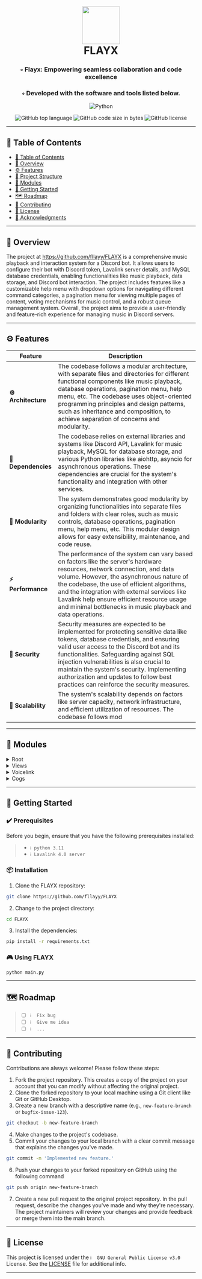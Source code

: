 <div align="center">
<h1 align="center">
<img src="https://cdn.discordapp.com/attachments/1146153316787699712/1154103449093414942/JDBJcDH.png" width="100" />
<br>FLAYX
</h1>
<h3>◦ Flayx: Empowering seamless collaboration and code excellence</h3>
<h3>◦ Developed with the software and tools listed below.</h3>

<p align="center">
<img src="https://img.shields.io/badge/Python-3776AB.svg?style&logo=Python&logoColor=white" alt="Python" />
</p>
<img src="https://img.shields.io/github/languages/top/fllayy/FLAYX?style&color=5D6D7E" alt="GitHub top language" />
<img src="https://img.shields.io/github/languages/code-size/fllayy/FLAYX?style&color=5D6D7E" alt="GitHub code size in bytes" />
<img src="https://img.shields.io/github/license/fllayy/FLAYX?style&color=5D6D7E" alt="GitHub license" />
</div>

---

## 📒 Table of Contents
- [📒 Table of Contents](#-table-of-contents)
- [📍 Overview](#-overview)
- [⚙️ Features](#-features)
- [📂 Project Structure](#project-structure)
- [🧩 Modules](#modules)
- [🚀 Getting Started](#-getting-started)
- [🗺 Roadmap](#-roadmap)
- [🤝 Contributing](#-contributing)
- [📄 License](#-license)
- [👏 Acknowledgments](#-acknowledgments)

---


## 📍 Overview

The project at https://github.com/fllayy/FLAYX is a comprehensive music playback and interaction system for a Discord bot. It allows users to configure their bot with Discord token, Lavalink server details, and MySQL database credentials, enabling functionalities like music playback, data storage, and Discord bot interaction. The project includes features like a customizable help menu with dropdown options for navigating different command categories, a pagination menu for viewing multiple pages of content, voting mechanisms for music control, and a robust queue management system. Overall, the project aims to provide a user-friendly and feature-rich experience for managing music in Discord servers.

---

## ⚙️ Features

| Feature                | Description                                                                                                                                                                                                                                                                                                                                                                                                                                |
| ---------------------- | ------------------------------------------------------------------------------------------------------------------------------------------------------------------------------------------------------------------------------------------------------------------------------------------------------------------------------------------------------------------------------------------------------------------------------------------ |
| **⚙️ Architecture**     | The codebase follows a modular architecture, with separate files and directories for different functional components like music playback, database operations, pagination menu, help menu, etc. The codebase uses object-oriented programming principles and design patterns, such as inheritance and composition, to achieve separation of concerns and modularity.                                                |
| **🔗 Dependencies**    | The codebase relies on external libraries and systems like Discord API, Lavalink for music playback, MySQL for database storage, and various Python libraries like aiohttp, asyncio for asynchronous operations. These dependencies are crucial for the system's functionality and integration with other services.                            |
| **🧩 Modularity**      | The system demonstrates good modularity by organizing functionalities into separate files and folders with clear roles, such as music controls, database operations, pagination menu, help menu, etc. This modular design allows for easy extensibility, maintenance, and code reuse.                                                                                                         |
| **⚡️ Performance**      | The performance of the system can vary based on factors like the server's hardware resources, network connection, and data volume. However, the asynchronous nature of the codebase, the use of efficient algorithms, and the integration with external services like Lavalink help ensure efficient resource usage and minimal bottlenecks in music playback and data operations. |
| **🔐 Security**        | Security measures are expected to be implemented for protecting sensitive data like tokens, database credentials, and ensuring valid user access to the Discord bot and its functionalities. Safeguarding against SQL injection vulnerabilities is also crucial to maintain the system's security. Implementing authorization and updates to follow best practices can reinforce the security measures.      |
| **📶 Scalability**     | The system's scalability depends on factors like server capacity, network infrastructure, and efficient utilization of resources. The codebase follows mod


---

## 🧩 Modules

<details closed><summary>Root</summary>

| File                                                                   | Summary                                                                                                                                                                                                      |
| ---                                                                    | ---                                                                                                                                                                                                          |
| [.env Exemple](https://github.com/fllayy/FLAYX/blob/main/.env%20Exemple) | The code allows you to configure your Discord token, Lavalink server details, and MySQL database credentials to enable functionalities such as Discord bot interaction, music playback, and data storage.    |
| [main.py](https://github.com/fllayy/FLAYX/blob/main/main.py)           | Exception:                                                                                                                                                                                                   |
| [function.py](https://github.com/fllayy/FLAYX/blob/main/function.py)   | This code includes functionalities to connect to a MySQL database, check the connection, ping the database for response time, create database tables, and perform operations like finding and updating data. |

</details>

<details closed><summary>Views</summary>

| File                                                                         | Summary                                                                                                                                                                                                                                                                                                                                                                                                                                                                                                                                                                                                                                                                                                                                                                                                                                                                          |
| ---                                                                          | ---                                                                                                                                                                                                                                                                                                                                                                                                                                                                                                                                                                                                                                                                                                                                                                                                                                                                              |
| [paginator.py](https://github.com/fllayy/FLAYX/blob/main/views/paginator.py) | This code implements a pagination menu for a Discord bot. It allows users to navigate through multiple pages of content using "previous" and "next" buttons. The current page is displayed as an embedded message. The menu is customizable and can handle multiple pages of content.                                                                                                                                                                                                                                                                                                                                                                                                                                                                                                                                                                                            |
| [help.py](https://github.com/fllayy/FLAYX/blob/main/views/help.py)           | This code defines a class `HelpDropdown` that extends `discord.ui.Select`, allowing users to select different categories of commands in a dropdown menu. The dropdown menu options include categories like "News" and "Tutorial", as well as dynamically generated options for each category of commands. The code also defines a class `HelpView` that extends `discord.ui.View`, which is used to display the dropdown menu and additional buttons for support and inviting a bot. The `HelpView` class handles user interactions with the dropdown and generates an embed message based on the selected category or button clicked. Overall, this code enables users to easily navigate and access different help categories and commands provided by a bot in a Discord server. The classes and functions in the code facilitate an interactive and user-friendly help menu. |
| [player.py](https://github.com/fllayy/FLAYX/blob/main/views/player.py)       | The code defines a MusicControlsView class in a Discord bot. It handles various functionalities for controlling music playback, including skipping, pausing/resuming, stopping, enabling/disabling autoplay, and shuffling the playlist. It also includes voting mechanisms for certain actions.                                                                                                                                                                                                                                                                                                                                                                                                                                                                                                                                                                                 |

</details>


<details closed><summary>Voicelink</summary>

| File                                                                       | Summary                                                                                                                                                                                                                                                                                                                   |
| ---                                                                        | ---                                                                                                                                                                                                                                                                                                                       |
| [player.py](https://github.com/fllayy/FLAYX/blob/main/voicelink/player.py) | This code creates a custom player class for a music bot in Discord. It includes functionalities such as playing tracks, managing queues, handling autoplay, storing playlist history, and controlling playback. The class also handles on-screen display of the current track and user interactions through a controller. |

</details>

<details closed><summary>Cogs</summary>

| File                                                                | Summary                                                                                                                                                                                                                  |
| ---                                                                 | ---                                                                                                                                                                                                                      |
| [music.py](https://github.com/fllayy/FLAYX/blob/main/cogs/music.py) | HTTPStatus Exception: 400                                                                                                                                                                                                |
| [admin.py](https://github.com/fllayy/FLAYX/blob/main/cogs/admin.py) | This code defines a Discord bot command extension that allows admins to change the volume and prefix of the bot. It checks if the user invoking the commands has admin permissions and updates the settings accordingly. |

</details>

---

## 🚀 Getting Started

### ✔️ Prerequisites

Before you begin, ensure that you have the following prerequisites installed:
> - `ℹ️ python 3.11`
> - `ℹ️ Lavalink 4.0 server`

### 📦 Installation

1. Clone the FLAYX repository:
```sh
git clone https://github.com/fllayy/FLAYX
```

2. Change to the project directory:
```sh
cd FLAYX
```

3. Install the dependencies:
```sh
pip install -r requirements.txt
```

### 🎮 Using FLAYX

```sh
python main.py
```


---


## 🗺 Roadmap

> - [ ] `ℹ️  Fix bug`
> - [ ] `ℹ️  Give me idea`
> - [ ] `ℹ️  ...`


---

## 🤝 Contributing

Contributions are always welcome! Please follow these steps:
1. Fork the project repository. This creates a copy of the project on your account that you can modify without affecting the original project.
2. Clone the forked repository to your local machine using a Git client like Git or GitHub Desktop.
3. Create a new branch with a descriptive name (e.g., `new-feature-branch` or `bugfix-issue-123`).
```sh
git checkout -b new-feature-branch
```
4. Make changes to the project's codebase.
5. Commit your changes to your local branch with a clear commit message that explains the changes you've made.
```sh
git commit -m 'Implemented new feature.'
```
6. Push your changes to your forked repository on GitHub using the following command
```sh
git push origin new-feature-branch
```
7. Create a new pull request to the original project repository. In the pull request, describe the changes you've made and why they're necessary.
The project maintainers will review your changes and provide feedback or merge them into the main branch.

---

## 📄 License

This project is licensed under the `ℹ️  GNU General Public License v3.0` License. See the [LICENSE](https://github.com/fllayy/FLAYX/blob/main/LICENSE) file for additional info.

---
